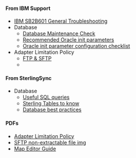 
#### From IBM Support
- [IBM SB2B601 General Troubleshooting](https://www.ibm.com/docs/en/b2b-integrator/6.0.1?topic=troubleshooting-full-database-issues-resolution)
- Database
	- [Database Maintenance Check](https://www.ibm.com/docs/en/b2b-integrator/6.0.1?topic=troubleshooting-database-maintenance-check)
	- [Recommended Oracle init parameters](https://www.ibm.com/docs/en/b2b-integrator/6.0.1?topic=checklist-recommended-oracle-init-parameters)
	- [Oracle init parameter configuration checklist](https://www.ibm.com/docs/en/b2b-integrator/6.0.1?topic=monitoring-oracle-init-parameter-configuration-checklist)
- Adapter Limitation Policy
	- [FTP & SFTP](https://www.ibm.com/docs/en/b2b-integrator/6.0.1?topic=policies-ftp-sftp-adapter-limitation-overview)
	- 



#### From SterlingSync
- Database
	- [Useful SQL queries](https://sterlingsync.com/sterling-integrator-sql-queries/)
	-  [Sterling Tables to know](https://sterlingsync.com/sterling-b2b-integrator-database-tables-you-should-know/)
	- [Database best practices](https://sterlingsync.com/oracle-database-best-practices-for-sterling-b2b-integrator/)




#### PDFs
- [Adapter Limitation Policy](https://public.dhe.ibm.com/software/commerce/doc/sb2bi/si51/SI51_AdapterPolicies.pdf)
- [SFTP non-extractable file img](https://www.ibm.com/support/pages/system/files/inline-images/SterlingB2B_sftp_error_notextractable2.jpg)
- [Map Editor Guide](https://public.dhe.ibm.com/software/commerce/doc/sb2bi/si51/stds70/Stds70_MapEditor.pdf)